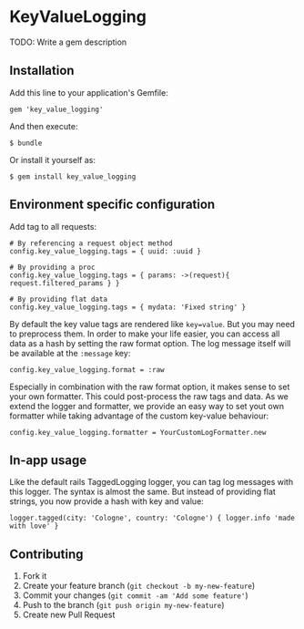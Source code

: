 # KeyValueLogging

TODO: Write a gem description

## Installation

Add this line to your application's Gemfile:

    gem 'key_value_logging'

And then execute:

    $ bundle

Or install it yourself as:

    $ gem install key_value_logging

## Environment specific configuration

Add tag to all requests:

    # By referencing a request object method
    config.key_value_logging.tags = { uuid: :uuid }

    # By providing a proc
    config.key_value_logging.tags = { params: ->(request){ request.filtered_params } }

    # By providing flat data
    config.key_value_logging.tags = { mydata: 'Fixed string' }

By default the key value tags are rendered like ```key=value```. But you may
need to preprocess them. In order to make your life easier, you can access all
data as a hash by setting the raw format option. The log message itself will be
available at the ```:message``` key:

    config.key_value_logging.format = :raw

Especially in combination with the raw format option, it makes sense to set your
own formatter. This could post-process the raw tags and data. As we extend the
logger and formatter, we provide an easy way to set yout own formatter while
taking advantage of the custom key-value behaviour:

    config.key_value_logging.formatter = YourCustomLogFormatter.new

## In-app usage

Like the default rails TaggedLogging logger, you can tag log messages with this
logger. The syntax is almost the same. But instead of providing flat strings, you
now provide a hash with key and value:

    logger.tagged(city: 'Cologne', country: 'Cologne') { logger.info 'made with love' }

## Contributing

1. Fork it
2. Create your feature branch (`git checkout -b my-new-feature`)
3. Commit your changes (`git commit -am 'Add some feature'`)
4. Push to the branch (`git push origin my-new-feature`)
5. Create new Pull Request
